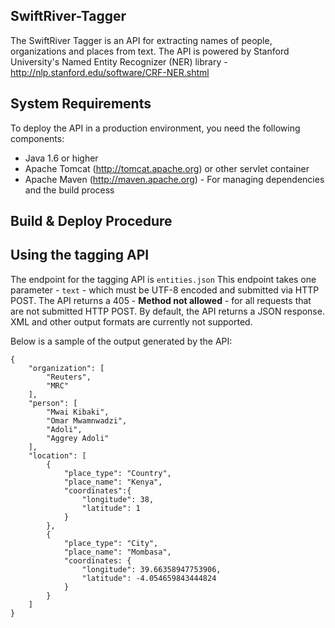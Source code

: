 SwiftRiver-Tagger
-----------------
The SwiftRiver Tagger is an API for extracting names of people, organizations and places from text. The API
is powered by Stanford University's Named Entity Recognizer (NER) library - http://nlp.stanford.edu/software/CRF-NER.shtml


System Requirements
-------------------
To deploy the API in a production environment, you need the following components:

* Java 1.6 or higher
* Apache Tomcat (http://tomcat.apache.org) or other servlet container
* Apache Maven (http://maven.apache.org) - For managing dependencies and the build process


Build & Deploy Procedure
------------------------



Using the tagging API
---------------------
The endpoint for the tagging API is `entities.json` This endpoint takes one parameter - `text` -
which must be UTF-8 encoded and submitted via HTTP POST. The API returns a 405 - __Method not allowed__ -
for all requests that are not submitted HTTP POST. By default, the API returns a JSON response. XML and other
output formats are currently not supported.

Below is a sample of the output generated by the API:

	{
		"organization": [
			"Reuters",
			"MRC"
		],
		"person": [
			"Mwai Kibaki",
			"Omar Mwamnwadzi",
			"Adoli",
			"Aggrey Adoli"
		],
		"location": [
			{
				"place_type": "Country",
				"place_name": "Kenya",
				"coordinates":{
					"longitude": 38,
					"latitude": 1
				}
			},
			{
				"place_type": "City",
				"place_name": "Mombasa",
				"coordinates: {
					"longitude": 39.66358947753906,
					"latitude": -4.054659843444824
				}
			}
		]
	}
